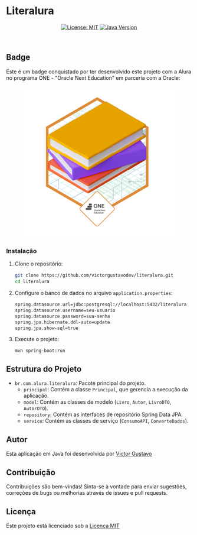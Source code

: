 # Literalura

<div align="center">

[![License: MIT](https://img.shields.io/badge/License-MIT-yellow.svg)](https://opensource.org/licenses/MIT)
[![Java Version](https://img.shields.io/badge/Java-8%2B-blue)](https://www.java.com/)

</div><br>

## Badge

Este é um badge conquistado por ter desenvolvido este projeto com a Alura no programa ONE - "Oracle Next Education" em parceria com a Oracle:

<div align="center">

![Badge](img/badge%20literalura.png)

</div>

### Instalação

1. Clone o repositório:
   ```bash
   git clone https://github.com/victorgustavodev/literalura.git
   cd literalura
   ```

2. Configure o banco de dados no arquivo `application.properties`:
   ```properties
   spring.datasource.url=jdbc:postgresql://localhost:5432/literalura
   spring.datasource.username=seu-usuario
   spring.datasource.password=sua-senha
   spring.jpa.hibernate.ddl-auto=update
   spring.jpa.show-sql=true
   ```

3. Execute o projeto:
   ```bash
   mvn spring-boot:run
   ```

## Estrutura do Projeto

- `br.com.alura.literalura`: Pacote principal do projeto.
  - `principal`: Contém a classe `Principal`, que gerencia a execução da aplicação.
  - `model`: Contém as classes de modelo (`Livro`, `Autor`, `LivroDTO`, `AutorDTO`).
  - `repository`: Contém as interfaces de repositório Spring Data JPA.
  - `service`: Contém as classes de serviço (`ConsumoAPI`, `ConverteDados`).

## Autor

Esta aplicação em Java foi desenvolvida por [Victor Gustavo](https://github.com/victorgustavodev)

## Contribuição

Contribuições são bem-vindas! Sinta-se à vontade para enviar sugestões, correções de bugs ou melhorias através de issues e pull requests.

## Licença

Este projeto está licenciado sob a [Licença MIT](LICENSE)
